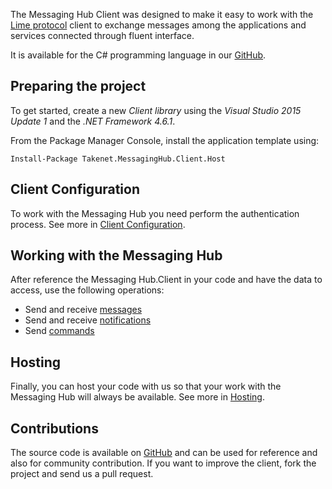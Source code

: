 The Messaging Hub Client was designed to make it easy to work with the [Lime protocol](http://limeprotocol.org) client to exchange messages among the applications and services connected through fluent interface.

It is available for the C# programming language in our [GitHub](https://github.com/takenet/messaginghub-client-csharp).

## Preparing the project

To get started, create a new *Client library* using the *Visual Studio 2015 Update 1* and the *.NET Framework 4.6.1*.

From the Package Manager Console, install the application template using:

    Install-Package Takenet.MessagingHub.Client.Host

## Client Configuration

To work with the Messaging Hub you need perform the authentication process.
See more in [Client Configuration](http://messaginghub.io/docs/sdks/clientconfiguration).

## Working with the Messaging Hub

After reference the Messaging Hub.Client in your code and have the data to access, use the following operations:
- Send and receive [messages](http://messaginghub.io/docs/sdks/messages)
- Send and receive [notifications](http://messaginghub.io/docs/sdks/notifications)
- Send [commands](http://messaginghub.io/docs/sdks/commands)

## Hosting

Finally, you can host your code with us so that your work with the Messaging Hub will always be available.
See more in [Hosting](http://messaginghub.io/docs/sdks/hosting).

## Contributions

The source code is available on [GitHub](https://github.com/takenet) and can be used for reference and also for community contribution. If you want to improve the client, fork the project and send us a pull request.
